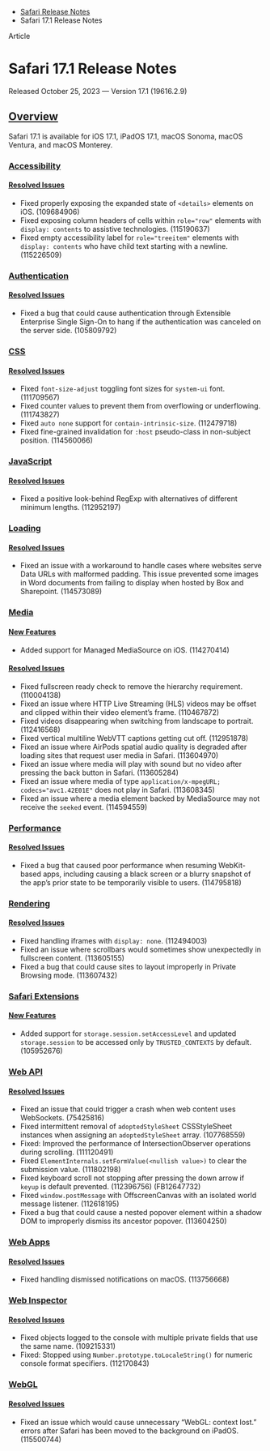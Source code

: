 - [Safari Release Notes](https://developer.apple.com/documentation/safari-release-notes)
- Safari 17.1 Release Notes

Article

# Safari 17.1 Release Notes

Released October 25, 2023 — Version 17.1 (19616.2.9)

## [Overview](https://developer.apple.com/documentation/safari-release-notes/safari-17_1-release-notes#Overview)

Safari 17.1 is available for iOS 17.1, iPadOS 17.1, macOS Sonoma, macOS Ventura, and macOS Monterey.

### [Accessibility](https://developer.apple.com/documentation/safari-release-notes/safari-17_1-release-notes#Accessibility)

#### [Resolved Issues](https://developer.apple.com/documentation/safari-release-notes/safari-17_1-release-notes#Resolved-Issues)

- Fixed properly exposing the expanded state of `<details>` elements on iOS. (109684906)
- Fixed exposing column headers of cells within `role="row"` elements with `display: contents` to assistive technologies. (115190637)
- Fixed empty accessibility label for `role="treeitem"` elements with `display: contents` who have child text starting with a newline. (115226509)

### [Authentication](https://developer.apple.com/documentation/safari-release-notes/safari-17_1-release-notes#Authentication)

#### [Resolved Issues](https://developer.apple.com/documentation/safari-release-notes/safari-17_1-release-notes#Resolved-Issues)

- Fixed a bug that could cause authentication through Extensible Enterprise Single Sign-On to hang if the authentication was canceled on the server side. (105809792)

### [CSS](https://developer.apple.com/documentation/safari-release-notes/safari-17_1-release-notes#CSS)

#### [Resolved Issues](https://developer.apple.com/documentation/safari-release-notes/safari-17_1-release-notes#Resolved-Issues)

- Fixed `font-size-adjust` toggling font sizes for `system-ui` font. (111709567)
- Fixed counter values to prevent them from overflowing or underflowing. (111743827)
- Fixed `auto none` support for `contain-intrinsic-size`. (112479718)
- Fixed fine-grained invalidation for `:host` pseudo-class in non-subject position. (114560066)

### [JavaScript](https://developer.apple.com/documentation/safari-release-notes/safari-17_1-release-notes#JavaScript)

#### [Resolved Issues](https://developer.apple.com/documentation/safari-release-notes/safari-17_1-release-notes#Resolved-Issues)

- Fixed a positive look-behind RegExp with alternatives of different minimum lengths. (112952197)

### [Loading](https://developer.apple.com/documentation/safari-release-notes/safari-17_1-release-notes#Loading)

#### [Resolved Issues](https://developer.apple.com/documentation/safari-release-notes/safari-17_1-release-notes#Resolved-Issues)

- Fixed an issue with a workaround to handle cases where websites serve Data URLs with malformed padding. This issue prevented some images in Word documents from failing to display when hosted by Box and Sharepoint. (114573089)

### [Media](https://developer.apple.com/documentation/safari-release-notes/safari-17_1-release-notes#Media)

#### [New Features](https://developer.apple.com/documentation/safari-release-notes/safari-17_1-release-notes#New-Features)

- Added support for Managed MediaSource on iOS. (114270414)

#### [Resolved Issues](https://developer.apple.com/documentation/safari-release-notes/safari-17_1-release-notes#Resolved-Issues)

- Fixed fullscreen ready check to remove the hierarchy requirement. (110004138)
- Fixed an issue where HTTP Live Streaming (HLS) videos may be offset and clipped within their video element’s frame. (110467872)
- Fixed videos disappearing when switching from landscape to portrait. (112416568)
- Fixed vertical multiline WebVTT captions getting cut off. (112951878)
- Fixed an issue where AirPods spatial audio quality is degraded after loading sites that request user media in Safari. (113604970)
- Fixed an issue where media will play with sound but no video after pressing the back button in Safari. (113605284)
- Fixed an issue where media of type `application/x-mpegURL; codecs="avc1.42E01E"` does not play in Safari. (113608345)
- Fixed an issue where a media element backed by MediaSource may not receive the `seeked` event. (114594559)

### [Performance](https://developer.apple.com/documentation/safari-release-notes/safari-17_1-release-notes#Performance)

#### [Resolved Issues](https://developer.apple.com/documentation/safari-release-notes/safari-17_1-release-notes#Resolved-Issues)

- Fixed a bug that caused poor performance when resuming WebKit-based apps, including causing a black screen or a blurry snapshot of the app’s prior state to be temporarily visible to users. (114795818)

### [Rendering](https://developer.apple.com/documentation/safari-release-notes/safari-17_1-release-notes#Rendering)

#### [Resolved Issues](https://developer.apple.com/documentation/safari-release-notes/safari-17_1-release-notes#Resolved-Issues)

- Fixed handling iframes with `display: none`. (112494003)
- Fixed an issue where scrollbars would sometimes show unexpectedly in fullscreen content. (113605155)
- Fixed a bug that could cause sites to layout improperly in Private Browsing mode. (113607432)

### [Safari Extensions](https://developer.apple.com/documentation/safari-release-notes/safari-17_1-release-notes#Safari-Extensions)

#### [New Features](https://developer.apple.com/documentation/safari-release-notes/safari-17_1-release-notes#New-Features)

- Added support for `storage.session.setAccessLevel` and updated `storage.session` to be accessed only by `TRUSTED_CONTEXTS` by default. (105952676)

### [Web API](https://developer.apple.com/documentation/safari-release-notes/safari-17_1-release-notes#Web-API)

#### [Resolved Issues](https://developer.apple.com/documentation/safari-release-notes/safari-17_1-release-notes#Resolved-Issues)

- Fixed an issue that could trigger a crash when web content uses WebSockets. (75425816)
- Fixed intermittent removal of `adoptedStyleSheet` CSSStyleSheet instances when assigning an `adoptedStyleSheet` array. (107768559)
- Fixed: Improved the performance of IntersectionObserver operations during scrolling. (111120491)
- Fixed `ElementInternals.setFormValue(<nullish value>)` to clear the submission value. (111802198)
- Fixed keyboard scroll not stopping after pressing the down arrow if `keyup` is default prevented. (112396756) (FB12647732)
- Fixed `window.postMessage` with OffscreenCanvas with an isolated world message listener. (112618195)
- Fixed a bug that could cause a nested popover element within a shadow DOM to improperly dismiss its ancestor popover. (113604250)

### [Web Apps](https://developer.apple.com/documentation/safari-release-notes/safari-17_1-release-notes#Web-Apps)

#### [Resolved Issues](https://developer.apple.com/documentation/safari-release-notes/safari-17_1-release-notes#Resolved-Issues)

- Fixed handling dismissed notifications on macOS. (113756668)

### [Web Inspector](https://developer.apple.com/documentation/safari-release-notes/safari-17_1-release-notes#Web-Inspector)

#### [Resolved Issues](https://developer.apple.com/documentation/safari-release-notes/safari-17_1-release-notes#Resolved-Issues)

- Fixed objects logged to the console with multiple private fields that use the same name. (109215331)
- Fixed: Stopped using `Number.prototype.toLocaleString()` for numeric console format specifiers. (112170843)

### [WebGL](https://developer.apple.com/documentation/safari-release-notes/safari-17_1-release-notes#WebGL)

#### [Resolved Issues](https://developer.apple.com/documentation/safari-release-notes/safari-17_1-release-notes#Resolved-Issues)

- Fixed an issue which would cause unnecessary “WebGL: context lost.” errors after Safari has been moved to the background on iPadOS. (115500744)
